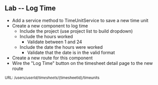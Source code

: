 ## Lab -- Log Time
* Add a service method to TimeUnitService to save a new time unit
* Create a new component to log time
    * Include the project (use project list to build dropdown)
    * Include the hours worked 
        * Validate between 1 and 24
    * Include the date the hours were worked
        * Validate that the date is in the valid format
* Create a new route for this component
* Wire the "Log Time" button on the timesheet detail page to the new route

<small>URL: /users/${userId}/timesheets/${timesheetId}/timeunits</small>
